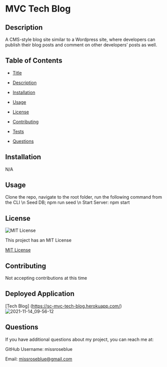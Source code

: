 
# MVC Tech Blog

## Description
A CMS-style blog site similar to a Wordpress site, where developers can publish their blog posts and comment on other developers’ posts as well.

## Table of Contents
* [Title](#title)

* [Description](#description)

* [Installation](#installation)

* [Usage](#usage)

* [License](#license)

* [Contributing](#contributing)

* [Tests](#tests)

* [Questions](#questions)


## Installation
N/A

## Usage
Clone the repo, navigate to the root folder, run the following command from the CLI \n Seed DB; npm run seed \n Start Server: npm start

## License
![MIT License](https://img.shields.io/badge/license-MIT-blue)

This project has an MIT License

[MIT License](https://choosealicense.com/licenses/mit/)

## Contributing
Not accepting contributions at this time

## Deployed Application
[Tech Blog] (https://sc-mvc-tech-blog.herokuapp.com/)
![2021-11-14_09-56-12](https://user-images.githubusercontent.com/28720227/141692673-b522ad22-c856-418c-ac41-419072c80664.jpg)


## Questions
If you have additional questions about my project, you can reach me at:

GitHub Username: missroseblue

Email: missroseblue@gmail.com
  
